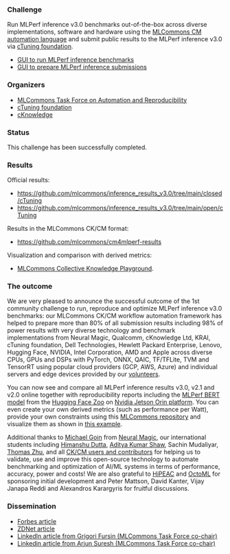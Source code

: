 ### Challenge

Run MLPerf inference v3.0 benchmarks out-of-the-box across diverse implementations, software and hardware
using the [MLCommons CM automation language](https://github.com/mlcommons/ck)
and submit public results to the MLPerf inference v3.0 via [cTuning foundation](https://cTuning.org).

* [GUI to run MLPerf inference benchmarks](https://cknowledge.org/mlperf-inference-gui)
* [GUI to prepare MLPerf inference submissions](https://cknowledge.org/mlperf-inference-submission-gui)

### Organizers

* [MLCommons Task Force on Automation and Reproducibility](https://github.com/mlcommons/ck/blob/master/docs/taskforce.md)
* [cTuning foundation](https://cTuning.org)
* [cKnowledge](https://cKnowledge.org)

### Status

This challenge has been successfully completed.

### Results

Official results:
* https://github.com/mlcommons/inference_results_v3.0/tree/main/closed/cTuning
* https://github.com/mlcommons/inference_results_v3.0/tree/main/open/cTuning

Results in the MLCommons CK/CM format:
* https://github.com/mlcommons/cm4mlperf-results

Visualization and comparison with derived metrics:
* [MLCommons Collective Knowledge Playground](https://access.cknowledge.org/playground/?action=experiments&tags=mlperf-inference,v3.0).

### The outcome

We are very pleased to announce the successful outcome of the 1st
community challenge to run, reproduce and optimize MLPerf inference v3.0
benchmarks: our MLCommons CK/CM workflow automation framework has helped 
to prepare more than 80% of all submission results including 98% of power
results with very diverse technology and benchmark implementations from
Neural Magic, Qualcomm, cKnowledge Ltd, KRAI, cTuning foundation, Dell
Technologies, Hewlett Packard Enterprise, Lenovo, Hugging Face, NVIDIA,
Intel Corporation, AMD and Apple across diverse CPUs, GPUs and DSPs with
PyTorch, ONNX, QAIC, TF/TFLite, TVM and TensorRT using popular cloud
providers (GCP, AWS, Azure) and individual servers and edge devices
provided by our [volunteers](https://access.cknowledge.org/playground/?action=contributors).

You can now see and compare all MLPerf inference results v3.0, v2.1 and
v2.0 online together with reproducibility reports including the 
[MLPerf BERT model](https://huggingface.co/ctuning/mlperf-inference-bert-onnx-fp32-squad-v1.1) 
from the [Hugging Face Zoo](https://www.linkedin.com/company/huggingface/?lipi=urn%3Ali%3Apage%3Ad_flagship3_pulse_read%3B4CDUdiVxT7WqLJNXO%2BI5bQ%3D%3D) 
on [Nvidia Jetson Orin platform](https://github.com/mlcommons/ck/blob/master/cm-mlops/challenge/optimize-mlperf-inference-v3.0-2023/docs/setup-nvidia-jetson-orin.md#reproducing-the-nvidia-jetson-agx-orin-submission). 
You can even create your own derived metrics (such as performance per Watt),
provide your own constraints using this [MLCommons repository](https://github.com/mlcommons/cm_inference_results) and visualize
them as shown in [this example](https://access.cknowledge.org/playground/?action=experiments&name=e472410ee67c41f9&x=Result&y=Power_Efficiency&filter=result[%27Result_Power%27]%3C35&derived_metrics=result%5B%27Power_Efficiency%27%5D%3D1000%2Fresult%5B%27Result_Power%27%5D&c=accelerator_model_name&axis_key_s=version). 

Additional thanks to [Michael Goin](https://www.linkedin.com/in/michael-goin) 
from [Neural Magic](https://www.linkedin.com/company/neural-magic/?lipi=urn%3Ali%3Apage%3Ad_flagship3_pulse_read%3B4CDUdiVxT7WqLJNXO%2BI5bQ%3D%3D), our international
students including [Himanshu Dutta](https://www.linkedin.com/in/ACoAACpPCiMB7zUNStsqBmaOCtd100a7wXBGu_M?lipi=urn%3Ali%3Apage%3Ad_flagship3_pulse_read%3B4CDUdiVxT7WqLJNXO%2BI5bQ%3D%3D), 
[Aditya Kumar Shaw](https://www.linkedin.com/in/ACoAACJ3ikUBjuHqi35ibm8CG6IEYv-v_VsobIs?lipi=urn%3Ali%3Apage%3Ad_flagship3_pulse_read%3B4CDUdiVxT7WqLJNXO%2BI5bQ%3D%3D), 
Sachin Mudaliyar, [Thomas Zhu](https://www.linkedin.com/in/hanwen-zhu-483614189), 
and all [CK/CM users and contributors](https://github.com/mlcommons/ck/blob/master/CONTRIBUTING.md) for helping us to
validate, use and improve this open-source technology to automate
benchmarking and optimization of AI/ML systems in terms of performance,
accuracy, power and costs! We are also grateful to [HiPEAC](https://www.linkedin.com/company/hipeac) 
and [OctoML](https://www.linkedin.com/company/octoml) for
sponsoring initial development and Peter Mattson, David Kanter, Vijay
Janapa Reddi and Alexandros Karargyris for fruitful discussions.


### Dissemination

* [Forbes article](https://www.forbes.com/sites/karlfreund/2023/04/05/nvidia-performance-trounces-all-competitors-who-have-the-guts-to-submit-to-mlperf-inference-30/?sh=3c38d2866676)
* [ZDNet article](https://www.zdnet.com/article/nvidia-dell-qualcomm-speed-up-ai-results-in-latest-benchmark-tests)
* [LinkedIn article from Grigori Fursin (MLCommons Task Force co-chair)]( https://www.linkedin.com/pulse/announcing-my-new-project-reproducible-optimization-co-design-fursin )
* [Linkedin article from Arjun Suresh (MLCommons Task Force co-chair)](https://www.linkedin.com/posts/arjunsuresh_nvidia-performance-trounces-all-competitors-activity-7049500972275929088-nnnx?utm_source=share&utm_medium=member_desktop)
